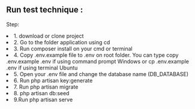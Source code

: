 <h2>Run test technique :</h2>

Step:
<li>1. download or clone project</li>
<li>2. Go to the folder application using cd</li>
<li>3. Run composer install on your cmd or terminal</li>
<li>4. Copy .env.example file to .env on root folder. 
    You can type copy .env.example .env if using command prompt Windows 
     or cp .env.example .env if using terminal Ubuntu</li>
<li>5. Open your .env file and change the database name (DB_DATABASE)</li>
<li>6. Run php artisan key:generate</li>
<li>7. Run php artisan migrate</li>
<li>8. php artisan db:seed</li>
<li>9.Run php artisan serve</li>
